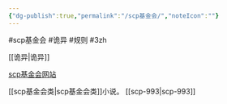 ```yaml
---
{"dg-publish":true,"permalink":"/scp基金会/","noteIcon":""}
---
```



#scp基金会 #诡异 #规则 #3zh 

[[诡异\|诡异]]

[scp基金会网站](http://scp-wiki-cn.wikidot.com/)

[[scp基金会类\|scp基金会类]]小说。
[[scp-993\|scp-993]]
